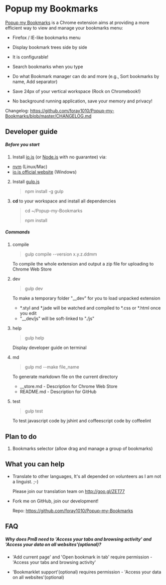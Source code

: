 # Popup my Bookmarks

[Popup my Bookmarks](//chrome.google.com/webstore/detail/popup-my-bookmarks/mppflflkbbafeopeoeigkbbdjdbeifni) is a Chrome extension aims at providing a more efficient way to view and manage your bookmarks menu:
- Firefox / IE-like bookmarks menu

- Display bookmark trees side by side

- It is configurable!

- Search bookmarks when you type

- Do what Bookmark manager can do and more (e.g., Sort bookmarks by name, Add separator)

- Save 24px of your vertical workspace (Rock on Chromebook!)

- No background running application, save your memory and privacy!

Changelog: https://github.com/foray1010/Popup-my-Bookmarks/blob/master/CHANGELOG.md


## Developer guide

##### Before you start
1. Install [io.js](//github.com/iojs/io.js) (or [Node.js](//github.com/joyent/node) with no guarantee) via:
  - [nvm](//github.com/creationix/nvm) (Linux/Mac)
  - [io.js official website](//iojs.org) (Windows)

2. Install [gulp.js](//github.com/gulpjs/gulp)

   > npm install -g gulp

3. **cd** to your workspace and install all dependencies
   > cd ~/Popup-my-Bookmarks
   >
   > npm install

##### Commands
1. compile
   > gulp compile --version x.y.z.ddmm

   To compile the whole extension and output a zip file for uploading to Chrome Web Store

2. dev
   > gulp dev

   To make a temporary folder "__dev" for you to load unpacked extension
   - *.styl and *.jade will be watched and compiled to *.css or *.html once you edit
   - "__dev/js" will be soft-linked to "./js"

3. help
   > gulp help

   Display developer guide on terminal

4. md
   > gulp md --make file_name

   To generate markdown file on the current directory
   - __store.md - Description for Chrome Web Store
   - README.md - Description for GitHub

5. test
   > gulp test

   To test javascript code by jshint and coffeescript code by coffeelint


## Plan to do

1. Bookmarks selector (allow drag and manage a group of bookmarks)


## What you can help

- Translate to other languages, It's all depended on volunteers as I am not a linguist. ;-)

  Please join our translation team on http://goo.gl/ZET77

- Fork me on GitHub, join our development!

  Repo: https://github.com/foray1010/Popup-my-Bookmarks


## FAQ

##### Why does PmB need to 'Access your tabs and browsing activity' and 'Access your data on all websites'(optional)?

- 'Add current page' and 'Open bookmark in tab' require permission - 'Access your tabs and browsing activity'

- 'Bookmarklet support'(optional) requires permission - 'Access your data on all websites'(optional)
